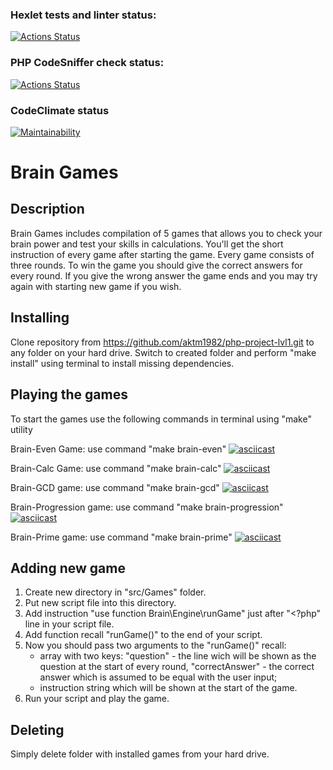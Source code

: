 ### Hexlet tests and linter status:
[![Actions Status](https://github.com/aktm1982/php-project-lvl1/workflows/hexlet-check/badge.svg)](https://github.com/aktm1982/php-project-lvl1/actions)

### PHP CodeSniffer check status:
[![Actions Status](https://github.com/aktm1982/php-project-lvl1/workflows/phpcs-check/badge.svg)](https://github.com/aktm1982/php-project-lvl1/actions)

### CodeClimate status
[![Maintainability](https://api.codeclimate.com/v1/badges/d087fcc098958ca20632/maintainability)](https://codeclimate.com/github/aktm1982/php-project-lvl1/maintainability)

Brain Games
============

Description
-----------
Brain Games includes compilation of 5 games that allows you to check your brain power and test your skills in calculations.
You'll get the short instruction of every game after starting the game.
Every game consists of three  rounds. To win the game you should give the correct answers for every round.
If you give the wrong answer the game ends and you may try again with starting new game if you wish.


Installing
----------
Clone repository from https://github.com/aktm1982/php-project-lvl1.git to any folder on your hard drive.
Switch to created folder and perform "make install" using terminal to install missing dependencies.


Playing the games
-----------------
To start the games use the following commands in terminal using "make" utility

Brain-Even Game: 
use command "make brain-even"
[![asciicast](https://asciinema.org/a/gyoJkGKpWGukXRa5Gqav41G2q.png)](https://asciinema.org/a/gyoJkGKpWGukXRa5Gqav41G2q?rows=17&size=medium&autoplay=1)

Brain-Calc Game: 
use command "make brain-calc"
[![asciicast](https://asciinema.org/a/f70AXYu6DI47S6ywZFkhQrRqz.png)](https://asciinema.org/a/f70AXYu6DI47S6ywZFkhQrRqz?rows=17&size=medium&autoplay=1)

Brain-GCD game: 
use command "make brain-gcd"
[![asciicast](https://asciinema.org/a/FxjmTOvsQ3ij0qlt952JzorCw.png)](https://asciinema.org/a/FxjmTOvsQ3ij0qlt952JzorCw?rows=17&size=medium&autoplay=1)

Brain-Progression game: 
use command "make brain-progression"
[![asciicast](https://asciinema.org/a/c4VC4aqvGYIDQYULVclEFvXJ8.png)](https://asciinema.org/a/c4VC4aqvGYIDQYULVclEFvXJ8?rows=17&size=medium&autoplay=1)

Brain-Prime game: 
use command "make brain-prime"
[![asciicast](https://asciinema.org/a/FIhRaEcFdh2TyLNZReZrMo1Ox.png)](https://asciinema.org/a/FIhRaEcFdh2TyLNZReZrMo1Ox?rows=17&size=medium&autoplay=1)


Adding new game
---------------
1. Create new directory in "src/Games" folder.
2. Put new script file into this directory.
3. Add instruction "use function Brain\Engine\runGame" just after "<?php" line in your script file.
4. Add function recall "runGame()" to the end of your script.
5. Now you should pass two arguments to the "runGame()" recall:
   - array with two keys: "question" - the line wich will be shown as the question at the start of every round, "correctAnswer" - the correct answer which is assumed to be equal with the user input;
   - instruction string which will be shown at the start of the game.
6. Run your script and play the game.


Deleting
--------
Simply delete folder with installed games from your hard drive.
